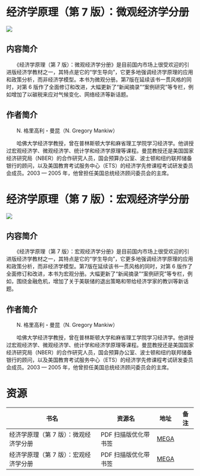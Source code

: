 # 经济学原理（第 7 版）：微观经济学分册

![](http://img3m4.ddimg.cn/20/12/23697254-1_u_1.jpg)

## 内容简介

　　《经济学原理（第 7 版）：微观经济学分册》是目前国内市场上很受欢迎的引进版经济学教材之一，其特点是它的“学生导向”，它更多地强调经济学原理的应用和政策分析，而非经济学模型。本书为微观分册。第7版在延续该书一贯风格的同时，对第 6 版作了全面修订和改进，大幅更新了“新闻摘录”“案例研究”等专栏，例如增加了以碳税来应对气候变化、网络经济等新话题。

## 作者简介

　　N. 格里高利・曼昆（N. Gregory Mankiw）

　　哈佛大学经济学教授，曾在普林斯顿大学和麻省理工学院学习经济学。他讲授过宏观经济学、微观经济学、统计学和经济学原理等课程。曼昆教授还是美国国家经济研究局（NBER）的合作研究人员，国会预算办公室、波士顿和纽约联邦储备银行的顾问，以及美国教育考试服务中心（ETS）的经济学先修课程考试研发委员会成员。2003 — 2005 年，他曾担任美国总统经济顾问委员会的主席。

# 经济学原理（第 7 版）：宏观经济学分册

![](http://img3m2.ddimg.cn/47/14/23697182-1_u_1.jpg)

## 内容简介

　　《经济学原理（第 7 版）：宏观经济学分册》是目前国内市场上很受欢迎的引进版经济学教材之一，其特点是它的“学生导向”，它更多地强调经济学原理的应用和政策分析，而非经济学模型。第7版在延续该书一贯风格的同时，对第 6 版作了全面修订和改进，本书为宏观分册。大幅更新了“新闻摘录”“案例研究”等专栏，例如，围绕金融危机，增加了关于美联储的退出策略和带给经济学家的教训等新话题。

## 作者简介

　　N. 格里高利・曼昆（N. Gregory Mankiw）

　　哈佛大学经济学教授，曾在普林斯顿大学和麻省理工学院学习经济学。他讲授过宏观经济学、微观经济学、统计学和经济学原理等课程。曼昆教授还是美国国家经济研究局（NBER）的合作研究人员，国会预算办公室、波士顿和纽约联邦储备银行的顾问，以及美国教育考试服务中心（ETS）的经济学先修课程考试研发委员会成员。2003 — 2005 年，他曾担任美国总统经济顾问委员会的主席。

# 资源

|书名|资源名|地址|备注|
|---|---|---|---|
|经济学原理（第 7 版）：微观经济学分册|PDF 扫描版优化带书签|[MEGA](https://mega.nz/#!aWAkGahb!Y19nhrOD83RRpgt8eOdCJjDhnVnBNaf6KJoKM8dGAn8)||
|经济学原理（第 7 版）：宏观经济学分册|PDF 扫描版优化带书签|[MEGA](https://mega.nz/#!vbRGxY5K!2T1EibQ3wcM7oihV0LermV-NT4l7KUnZpl0Zzk73i04)||
